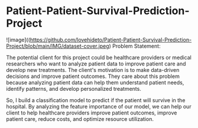 # Patient-Patient-Survival-Prediction-Project
![image]((https://github.com/lovehideto/Patient-Patient-Survival-Prediction-Project/blob/main/IMG/dataset-cover.jpeg)
Problem Statement:

The potential client for this project could be healthcare providers or medical researchers who want to analyze patient data to improve patient care and develop new treatments. The client's motivation is to make data-driven decisions and improve patient outcomes. They care about this problem because analyzing patient data can help them understand patient needs, identify patterns, and develop personalized treatments. 

So, I build a classification model to predict if the patient will survive in the hospital. By analyzing the feature importance of our model, we can help our client to help healthcare providers improve patient outcomes, improve patient care, reduce costs, and optimize resource utilization.


